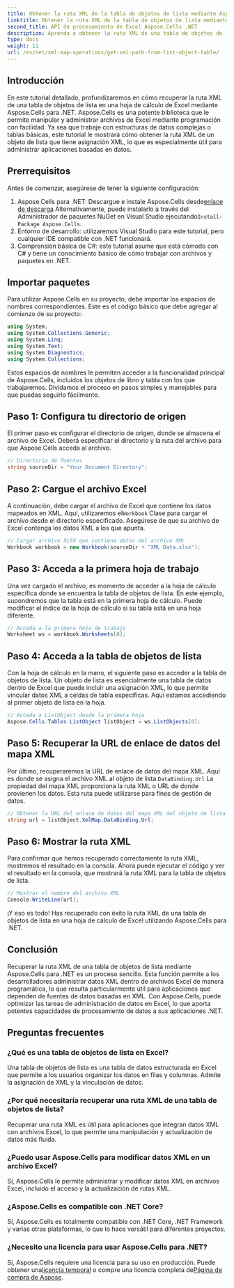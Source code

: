 ```yaml
---
title: Obtener la ruta XML de la tabla de objetos de lista mediante Aspose.Cells
linktitle: Obtener la ruta XML de la tabla de objetos de lista mediante Aspose.Cells
second_title: API de procesamiento de Excel Aspose.Cells .NET
description: Aprenda a obtener la ruta XML de una tabla de objetos de lista en Excel mediante Aspose.Cells para .NET. Guía paso a paso para desarrolladores de .NET.
type: docs
weight: 11
url: /es/net/xml-map-operations/get-xml-path-from-list-object-table/
---
```

## Introducción
En este tutorial detallado, profundizaremos en cómo recuperar la ruta XML de una tabla de objetos de lista en una hoja de cálculo de Excel mediante Aspose.Cells para .NET. Aspose.Cells es una potente biblioteca que le permite manipular y administrar archivos de Excel mediante programación con facilidad. Ya sea que trabaje con estructuras de datos complejas o tablas básicas, este tutorial le mostrará cómo obtener la ruta XML de un objeto de lista que tiene asignación XML, lo que es especialmente útil para administrar aplicaciones basadas en datos.
## Prerrequisitos
Antes de comenzar, asegúrese de tener la siguiente configuración:
1.  Aspose.Cells para .NET: Descargue e instale Aspose.Cells desde[enlace de descarga](https://releases.aspose.com/cells/net/) Alternativamente, puede instalarlo a través del Administrador de paquetes NuGet en Visual Studio ejecutando`Install-Package Aspose.Cells`.
2. Entorno de desarrollo: utilizaremos Visual Studio para este tutorial, pero cualquier IDE compatible con .NET funcionará.
3. Comprensión básica de C#: este tutorial asume que está cómodo con C# y tiene un conocimiento básico de cómo trabajar con archivos y paquetes en .NET.
## Importar paquetes
Para utilizar Aspose.Cells en su proyecto, debe importar los espacios de nombres correspondientes. Este es el código básico que debe agregar al comienzo de su proyecto:
```csharp
using System;
using System.Collections.Generic;
using System.Linq;
using System.Text;
using System.Diagnostics;
using System.Collections;
```
Estos espacios de nombres le permiten acceder a la funcionalidad principal de Aspose.Cells, incluidos los objetos de libro y tabla con los que trabajaremos.
Dividamos el proceso en pasos simples y manejables para que puedas seguirlo fácilmente.
## Paso 1: Configura tu directorio de origen
El primer paso es configurar el directorio de origen, donde se almacena el archivo de Excel. Deberá especificar el directorio y la ruta del archivo para que Aspose.Cells acceda al archivo.
```csharp
// Directorio de fuentes
string sourceDir = "Your Document Directory";
```
## Paso 2: Cargue el archivo Excel
 A continuación, debe cargar el archivo de Excel que contiene los datos mapeados en XML. Aquí, utilizaremos el`Workbook` Clase para cargar el archivo desde el directorio especificado. Asegúrese de que su archivo de Excel contenga los datos XML a los que apunta.
```csharp
// Cargar archivo XLSX que contiene datos del archivo XML
Workbook workbook = new Workbook(sourceDir + "XML Data.xlsx");
```
## Paso 3: Acceda a la primera hoja de trabajo
Una vez cargado el archivo, es momento de acceder a la hoja de cálculo específica donde se encuentra la tabla de objetos de lista. En este ejemplo, supondremos que la tabla está en la primera hoja de cálculo. Puede modificar el índice de la hoja de cálculo si su tabla está en una hoja diferente.
```csharp
// Acceda a la primera hoja de trabajo
Worksheet ws = workbook.Worksheets[0];
```
## Paso 4: Acceda a la tabla de objetos de lista
Con la hoja de cálculo en la mano, el siguiente paso es acceder a la tabla de objetos de lista. Un objeto de lista es esencialmente una tabla de datos dentro de Excel que puede incluir una asignación XML, lo que permite vincular datos XML a celdas de tabla específicas. Aquí estamos accediendo al primer objeto de lista en la hoja.
```csharp
// Acceda a ListObject desde la primera hoja
Aspose.Cells.Tables.ListObject listObject = ws.ListObjects[0];
```
## Paso 5: Recuperar la URL de enlace de datos del mapa XML
 Por último, recuperaremos la URL de enlace de datos del mapa XML. Aquí es donde se asigna el archivo XML al objeto de lista.`DataBinding.Url` La propiedad del mapa XML proporciona la ruta XML o URL de donde provienen los datos. Esta ruta puede utilizarse para fines de gestión de datos.
```csharp
// Obtener la URL del enlace de datos del mapa XML del objeto de lista
string url = listObject.XmlMap.DataBinding.Url;
```
## Paso 6: Mostrar la ruta XML
Para confirmar que hemos recuperado correctamente la ruta XML, mostremos el resultado en la consola. Ahora puede ejecutar el código y ver el resultado en la consola, que mostrará la ruta XML para la tabla de objetos de lista.
```csharp
// Mostrar el nombre del archivo XML
Console.WriteLine(url);
```
¡Y eso es todo! Has recuperado con éxito la ruta XML de una tabla de objetos de lista en una hoja de cálculo de Excel utilizando Aspose.Cells para .NET.
## Conclusión
Recuperar la ruta XML de una tabla de objetos de lista mediante Aspose.Cells para .NET es un proceso sencillo. Esta función permite a los desarrolladores administrar datos XML dentro de archivos Excel de manera programática, lo que resulta particularmente útil para aplicaciones que dependen de fuentes de datos basadas en XML. Con Aspose.Cells, puede optimizar las tareas de administración de datos en Excel, lo que aporta potentes capacidades de procesamiento de datos a sus aplicaciones .NET.
## Preguntas frecuentes
### ¿Qué es una tabla de objetos de lista en Excel?
Una tabla de objetos de lista es una tabla de datos estructurada en Excel que permite a los usuarios organizar los datos en filas y columnas. Admite la asignación de XML y la vinculación de datos.
### ¿Por qué necesitaría recuperar una ruta XML de una tabla de objetos de lista?
Recuperar una ruta XML es útil para aplicaciones que integran datos XML con archivos Excel, lo que permite una manipulación y actualización de datos más fluida.
### ¿Puedo usar Aspose.Cells para modificar datos XML en un archivo Excel?
Sí, Aspose.Cells le permite administrar y modificar datos XML en archivos Excel, incluido el acceso y la actualización de rutas XML.
### ¿Aspose.Cells es compatible con .NET Core?
Sí, Aspose.Cells es totalmente compatible con .NET Core, .NET Framework y varias otras plataformas, lo que lo hace versátil para diferentes proyectos.
### ¿Necesito una licencia para usar Aspose.Cells para .NET?
 Sí, Aspose.Cells requiere una licencia para su uso en producción. Puede obtener una[licencia temporal](https://purchase.aspose.com/temporary-license/) o compre una licencia completa de[Página de compra de Aspose](https://purchase.aspose.com/buy).